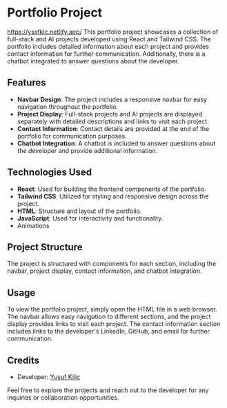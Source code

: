 # Portfolio Project
https://yssfklc.netlify.app/
This portfolio project showcases a collection of full-stack and AI projects developed using React and Tailwind CSS. The portfolio includes detailed information about each project and provides contact information for further communication. Additionally, there is a chatbot integrated to answer questions about the developer.

## Features

- **Navbar Design**: The project includes a responsive navbar for easy navigation throughout the portfolio.
- **Project Display**: Full-stack projects and AI projects are displayed separately with detailed descriptions and links to visit each project.
- **Contact Information**: Contact details are provided at the end of the portfolio for communication purposes.
- **Chatbot Integration**: A chatbot is included to answer questions about the developer and provide additional information.

## Technologies Used

- **React**: Used for building the frontend components of the portfolio.
- **Tailwind CSS**: Utilized for styling and responsive design across the project.
- **HTML**: Structure and layout of the portfolio.
- **JavaScript**: Used for interactivity and functionality.
- Animations

## Project Structure

The project is structured with components for each section, including the navbar, project display, contact information, and chatbot integration.

## Usage

To view the portfolio project, simply open the HTML file in a web browser. The navbar allows easy navigation to different sections, and the project display provides links to visit each project. The contact information section includes links to the developer's LinkedIn, GitHub, and email for further communication.

## Credits

- Developer: [Yusuf Kilic](https://github.com/yssfklc)

Feel free to explore the projects and reach out to the developer for any inquiries or collaboration opportunities.
